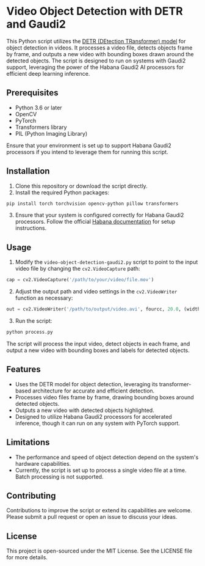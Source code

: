 # Video Object Detection with DETR and Gaudi2

This Python script utilizes the [DETR (DEtection TRansformer) model](https://huggingface.co/facebook/detr-resnet-50) for object detection in videos. It processes a video file, detects objects frame by frame, and outputs a new video with bounding boxes drawn around the detected objects. The script is designed to run on systems with Gaudi2 support, leveraging the power of the Habana Gaudi2 AI processors for efficient deep learning inference.

## Prerequisites

- Python 3.6 or later
- OpenCV
- PyTorch
- Transformers library
- PIL (Python Imaging Library)

Ensure that your environment is set up to support Habana Gaudi2 processors if you intend to leverage them for running this script.

## Installation

1. Clone this repository or download the script directly.
2. Install the required Python packages:

```bash
pip install torch torchvision opencv-python pillow transformers
```

3. Ensure that your system is configured correctly for Habana Gaudi2 processors. Follow the official [Habana documentation](https://docs.habana.ai/) for setup instructions.

## Usage

1. Modify the `video-object-detection-gaudi2.py` script to point to the input video file by changing the `cv2.VideoCapture` path:

```python
cap = cv2.VideoCapture('/path/to/your/video/file.mov')
```

2. Adjust the output path and video settings in the `cv2.VideoWriter` function as necessary:

```python
out = cv2.VideoWriter('/path/to/output/video.avi', fourcc, 20.0, (width, height))
```

3. Run the script:

```bash
python process.py
```

The script will process the input video, detect objects in each frame, and output a new video with bounding boxes and labels for detected objects.

## Features

- Uses the DETR model for object detection, leveraging its transformer-based architecture for accurate and efficient detection.
- Processes video files frame by frame, drawing bounding boxes around detected objects.
- Outputs a new video with detected objects highlighted.
- Designed to utilize Habana Gaudi2 processors for accelerated inference, though it can run on any system with PyTorch support.

## Limitations

- The performance and speed of object detection depend on the system's hardware capabilities.
- Currently, the script is set up to process a single video file at a time. Batch processing is not supported.

## Contributing

Contributions to improve the script or extend its capabilities are welcome. Please submit a pull request or open an issue to discuss your ideas.

## License

This project is open-sourced under the MIT License. See the LICENSE file for more details.
